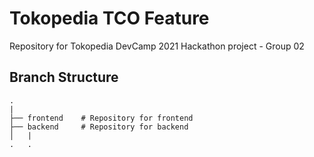 # Tokopedia TCO Feature

Repository for Tokopedia DevCamp 2021 Hackathon project - Group 02

## Branch Structure
```
.
|
├── frontend    # Repository for frontend
├── backend     # Repository for backend
│   |
.   .
```
